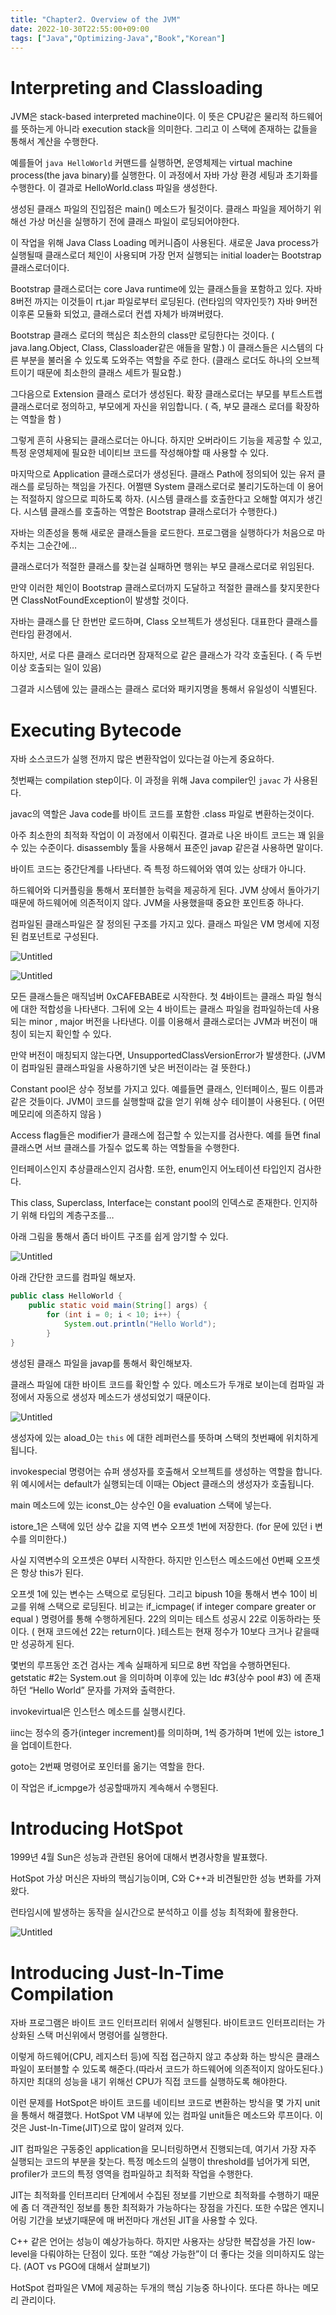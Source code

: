 ```yaml
---
title: "Chapter2. Overview of the JVM"
date: 2022-10-30T22:55:00+09:00
tags: ["Java","Optimizing-Java","Book","Korean"]
---
```



# **Interpreting and Classloading**

JVM은 stack-based interpreted machine이다. 이 뜻은 CPU같은 물리적 하드웨어를 뜻하는게 아니라 execution stack을 의미한다. 그리고 이 스택에 존재하는 값들을 통해서 계산을 수행한다.

예를들어  `java HelloWorld` 커맨드를 실행하면, 운영체제는 virtual machine process(the java binary)를 실행한다. 이 과정에서 자바 가상 환경 세팅과 초기화를 수행한다. 이 결과로 HelloWorld.class 파일을 생성한다.

생성된 클래스 파일의 진입점은 main() 메소드가 될것이다. 클래스 파일을 제어하기 위해선 가상 머신을 실행하기 전에 클래스 파일이 로딩되어야한다.

이 작업을 위해 Java Class Loading 메커니즘이 사용된다. 새로운 Java process가 실행될때 클래스로더 체인이 사용되며 가장 먼저 실행되는 initial loader는 Bootstrap 클래스로더이다. 

Bootstrap 클래스로더는 core Java runtime에 있는 클래스들을 포함하고 있다. 자바 8버전 까지는 이것들이 rt.jar 파일로부터 로딩된다. (런타임의 약자인듯?) 자바 9버전 이후론 모듈화 되었고, 클래스로더 컨셉 자체가 바껴버렸다.

Bootstrap 클래스 로더의 핵심은 최소한의 class만 로딩한다는 것이다. ( java.lang.Object, Class, Classloader같은 애들을 말함.) 이 클래스들은 시스템의 다른 부분을 불러올 수 있도록 도와주는 역할을 주로 한다. (클래스 로더도 하나의 오브젝트이기 때문에 최소한의 클래스 세트가 필요함.)

그다음으로 Extension 클래스 로더가 생성된다. 확장 클래스로더는 부모를 부트스트랩 클래스로더로 정의하고, 부모에게 자신을 위임합니다. ( 즉, 부모 클래스 로더를 확장하는 역할을 함 )

그렇게 흔히 사용되는 클래스로더는 아니다. 하지만 오버라이드 기능을 제공할 수 있고, 특정 운영체제에 필요한 네이티브 코드를 작성해야할 때 사용할 수 있다.

마지막으로 Application 클래스로더가 생성된다. 클래스 Path에 정의되어 있는 유저 클래스를 로딩하는 책임을 가진다. 어쩔땐 System 클래스로더로 불리기도하는데 이 용어는 적절하지 않으므로 피하도록 하자. (시스템 클래스를 호출한다고 오해할 여지가 생긴다. 시스템 클래스를 호출하는 역할은 Bootstrap 클래스로더가 수행한다.)

자바는 의존성을 통해 새로운 클래스들을 로드한다. 프로그램을 실행하다가 처음으로 마주치는 그순간에…

클래스로더가 적절한 클래스를 찾는걸 실패하면 행위는 부모 클래스로더로 위임된다. 

만약 이러한 체인이 Bootstrap 클래스로더까지 도달하고 적절한 클래스를 찾지못한다면 ClassNotFoundException이 발생할 것이다. 

자바는 클래스를 단 한번만 로드하며, Class 오브젝트가 생성된다. 대표한다 클래스를 런타임 환경에서.

하지만, 서로 다른 클래스 로더라면 잠재적으로 같은 클래스가 각각 호출된다. ( 즉 두번 이상 호출되는 일이 있음)

그결과 시스템에 있는 클래스는 클래스 로더와 패키지명을 통해서 유일성이 식별된다. 

# Executing Bytecode

자바 소스코드가 실행 전까지 많은 변환작업이 있다는걸 아는게 중요하다. 

첫번째는 compilation step이다. 이 과정을 위해 Java compiler인 `javac` 가 사용된다. 

javac의 역할은 Java code를 바이트 코드를 포함한 .class 파일로 변환하는것이다. 

아주 최소한의 최적화 작업이 이 과정에서 이뤄진다. 결과로 나온 바이트 코드는 꽤 읽을 수 있는 수준이다. disassembly 툴을 사용해서 표준인 javap 같은걸 사용하면 말이다. 

바이트 코드는 중간단계를 나타낸다. 즉 특정 하드웨어와 엮여 있는 상태가 아니다. 

하드웨어와 디커플링을 통해서 포터블한 능력을 제공하게 된다. JVM 상에서 돌아가기 때문에 하드웨어에 의존적이지 않다. JVM을 사용했을때 중요한 포인트중 하나다.

컴파일된 클래스파일은 잘 정의된 구조를 가지고 있다. 클래스 파일은 VM 명세에 지정된 컴포넌트로 구성된다. 

![Untitled](./images/Untitled.png)

![Untitled](./images/Untitled%201.png)

모든 클래스들은  매직넘버 0xCAFEBABE로 시작한다. 첫 4바이트는 클래스 파일 형식에 대한 적합성을 나타낸다. 그뒤에 오는 4 바이트는 클래스 파일을 컴파일하는데 사용되는 minor , major 버전을 나타낸다. 이를 이용해서 클래스로더는 JVM과 버전이 매칭이 되는지 확인할 수 있다. 

만약 버전이 매칭되지 않는다면, UnsupportedClassVersionError가 발생한다. (JVM이 컴파일된 클래스파일을 사용하기엔 낮은 버전이라는 걸 뜻한다.)

Constant pool은 상수 정보를 가지고 있다. 예를들면 클래스, 인터페이스, 필드 이름과 같은 것들이다. JVM이 코드를 실행할때 값을 얻기 위해 상수 테이블이 사용된다. ( 어떤 메모리에 의존하지 않음 )

Access flag들은 modifier가 클래스에 접근할 수 있는지를 검사한다. 예를 들면 final 클래스면 서브 클래스를 가질수 없도록 하는 역할들을 수행한다. 

인터페이스인지 추상클래스인지 검사함. 또한, enum인지 어노테이션 타입인지 검사한다.

This class, Superclass, Interface는 constant pool의 인덱스로 존재한다. 인지하기 위해 타입의 계층구조를…

아래 그림을 통해서 좀더 바이트 구조를 쉽게 암기할 수 있다.

![Untitled](./images/Untitled%202.png)

아래 간단한 코드를 컴파일 해보자.

```java
public class HelloWorld {
	public static void main(String[] args) {
		for (int i = 0; i < 10; i++) {
			System.out.println("Hello World");
		} 
}
```

생성된 클래스 파일을 javap를 통해서 확인해보자. 

클래스 파일에 대한 바이트 코드를 확인할 수 있다. 메소드가 두개로 보이는데 컴파일 과정에서 자동으로 생성자 메소드가 생성되었기 때문이다. 

![Untitled](./images/Untitled%203.png)

생성자에 있는 aload_0는 `this` 에 대한 레퍼런스를 뜻하며 스택의 첫번째에 위치하게 됩니다.

invokespecial 명령어는 슈퍼 생성자를 호출해서 오브젝트를 생성하는 역할을 합니다. 위 예시에서는 default가 실행되는데 이때는 Object 클래스의 생성자가 호출됩니다. 

main 메소드에 있는 iconst_0는 상수인 0을 evaluation 스택에 넣는다.

istore_1은 스택에 있던 상수 값을 지역 변수 오프셋 1번에 저장한다. (for 문에 있던 i 변수를 의미한다.)

사실 지역변수의 오프셋은 0부터 시작한다. 하지만 인스턴스 메소드에선 0번째 오프셋은 항상 this가 된다.

오프셋 1에 있는 변수는 스택으로 로딩된다. 그리고 bipush 10을 통해서 변수 10이 비교를 위해 스택으로 로딩된다. 비교는 if_icmpage( if integer compare greater or equal ) 명령어를 통해 수행하게된다. 22의 의미는 테스트 성공시 22로 이동하라는 뜻이다. ( 현재 코드에선 22는 return이다. )테스트는 현재 정수가 10보다 크거나 같을때만 성공하게 된다. 

몇번의 루프동안 조건 검사는 계속 실패하게 되므로 8번 작업을 수행하면된다. getstatic #2는 System.out 을 의미하며 이후에 있는 ldc #3(상수 pool #3) 에 존재하던 “Hello World” 문자를 가져와 출력한다. 

invokevirtual은  인스턴스 메소드를 실행시킨다. 

iinc는 정수의 증가(integer increment)를 의미하며, 1씩 증가하며 1번에 있는 istore_1을 업데이트한다. 

goto는 2번째 명령어로 포인터를 옮기는 역할을 한다. 

이 작업은 if_icmpge가 성공할때까지 계속해서 수행된다. 

# Introducing HotSpot

1999년 4월 Sun은 성능과 관련된 용어에 대해서 변경사항을 발표했다.

HotSpot 가상 머신은 자바의 핵심기능이며, C와 C++과 비견될만한 성능 변화를 가져왔다. 

런타임시에 발생하는 동작을 실시간으로 분석하고 이를 성능 최적화에 활용한다.

![Untitled](./images/Untitled%204.png)

# Introducing Just-In-Time Compilation

자바 프로그램은 바이트 코드 인터프리터 위에서 실행된다. 바이트코드 인터프리터는 가상화된 스택 머신위에서 명령어를 실행한다.

이렇게 하드웨어(CPU, 레지스터 등)에 직접 접근하지 않고 추상화 하는 방식은 클래스 파일이 포터블할 수 있도록 해준다.(따라서 코드가 하드웨어에 의존적이지 않아도된다.) 하지만 최대의 성능을 내기 위해선 CPU가 직접 코드를 실행하도록 해야한다.

이런 문제를 HotSpot은 바이트 코드를 네이티브 코드로 변환하는 방식을 몇 가지 unit을 통해서 해결했다. HotSpot VM 내부에 있는 컴파일 unit들은 메소드와 루프이다. 이것은 Just-In-Time(JIT)으로 많이 알려져 있다. 

JIT 컴파일은 구동중인 application을 모니터링하면서 진행되는데, 여기서 가장 자주 실행되는 코드의 부분을 찾는다. 특정 메소드의 실행이 threshold를 넘어가게 되면, profiler가 코드의 특정 영역을 컴파일하고 최적화 작업을 수행한다. 

JIT는 최적화를 인터프리터 단계에서 수집된 정보를 기반으로 최적화를 수행하기 때문에 좀 더 객관적인 정보를 통한 최적화가 가능하다는 장점을 가진다. 또한 수많은 엔지니어링 기간을 보냈기때문에 매 버전마다 개선된 JIT을 사용할 수 있다. 

C++ 같은 언어는 성능이 예상가능하다. 하지만 사용자는 상당한 복잡성을 가진 low-level을 다뤄야하는 단점이 있다. 또한 “예상 가능한”이 더 좋다는 것을 의미하지도 않는다. (AOT vs PGO에 대해서 살펴보기)

HotSpot 컴파일은 VM에 제공하는 두개의 핵심 기능중 하나이다. 또다른 하나는 메모리 관리이다.